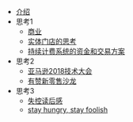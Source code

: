 * [介绍](README.md)
* 思考1
  * [商业](think/biz.md)
  * [实体门店的思考](think/shop.md)
  * [持续计费系统的资金和交易方案](think/bill-system.md)
* 思考2
  * [亚马逊2018技术大会](think/aws-2018-shanghai.md)
  * [有赞新零售沙龙](think/new-retail.md)
* 思考3
  * [失控读后感](think/outofcontrol.md)
  * [stay hungry, stay foolish](think/stay-hungry.md)
